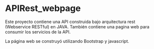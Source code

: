 # APIRest_webpage

Este proyecto contiene una API construida bajo arquitectura rest (Webservice RESTful) en JAVA. También contiene una pagina web para consumir los servicios de la API. 

La página web se construyó utilizando Bootstrap y javascript.